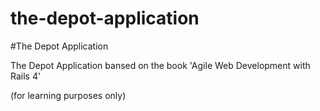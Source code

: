 the-depot-application
=====================

#The Depot Application

The Depot Application bansed on the book 'Agile Web Development with Rails 4'

(for learning purposes only)
